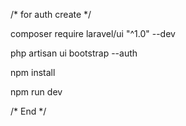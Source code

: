 /*  for auth create */

composer require laravel/ui "^1.0" --dev

php artisan ui bootstrap --auth

npm install

npm run dev

/*        End      */
